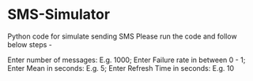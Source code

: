 # SMS-Simulator
Python code for simulate sending SMS
Please run the code and follow below steps -

Enter number of messages: E.g. 1000;
Enter Failure rate in between 0 - 1;
Enter Mean in seconds: E.g. 5;
Enter Refresh Time in seconds: E.g. 10 
